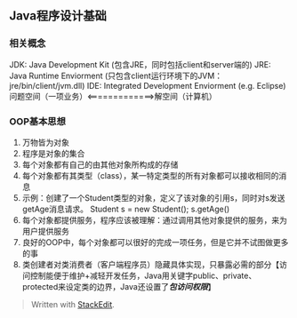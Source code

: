 ## Java程序设计基础

### 相关概念
JDK: Java Development Kit (包含JRE，同时包括client和server端的)
JRE: Java Runtime Enviorment (只包含client运行环境下的JVM：jre/bin/client/jvm.dll)
IDE: Integrated Development Enviorment (e.g. Eclipse)
问题空间（一项业务）<=============>解空间（计算机）

### OOP基本思想
1. 万物皆为对象
2. 程序是对象的集合
3. 每个对象都有自己的由其他对象所构成的存储
4. 每个对象都有其类型（class），某一特定类型的所有对象都可以接收相同的消息
5. 示例：创建了一个Student类型的对象，定义了该对象的引用s，同时对s发送getAge消息请求。 
    Student s = new Student();
    s.getAge()   
 6. 每个对象都提供服务，程序应该被理解：通过调用其他对象提供的服务，来为用户提供服务
 7. 良好的OOP中，每个对象都可以很好的完成一项任务，但是它并不试图做更多的事
 8. 类创建者对类消费者（客户端程序员）隐藏具体实现，只暴露必需的部分【访问控制能便于维护+减轻开发任务，Java用关键字public、private、protected来设定类的边界，Java还设置了*****包访问权限*****】





> Written with [StackEdit](https://stackedit.io/).
<!--stackedit_data:
eyJoaXN0b3J5IjpbMTQ1NTA3MDA3NiwtODMwNTQxMzU1LDQxOD
g0NjgzNSwxNzE1ODI0NDkxLC0xNjEyNDg1MTkwLDE1NzcwNzg1
NDEsLTE3OTgyNTk4NzQsNzMzMTk3Mzk1LC04MjExOTc5ODAsLT
EyMjY1Mjk5ODNdfQ==
-->